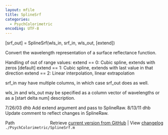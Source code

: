 ```yaml
---
layout: mfile
title: SplineSrf
categories:
  - PsychColorimetric
encoding: UTF-8
---
```


[srf\_out] = SplineSrf(wls\_in, srf\_in, wls\_out, [extend])

Convert the wavelength representation of a surface reflectance function.


Handling of out of range values:
  extend == 0: Cubic spline, extends with zeros [default]
  extend == 1: Cubic spline, extends with last value in that direction
  extend == 2: Linear interpolation, linear extrapolation

srf\_in may have multiple columns, in which case srf\_out does as well.

wls\_in and wls\_out may be specified as a column vector of
wavelengths or as a [start delta num] description.

7/26/03 dhb  Add extend argument and pass to SplineRaw.
8/13/11 dhb  Update comment to reflect changes in SplineRaw.


<div class="code_header" style="text-align:right;">
  <span style="float:left;">Path&nbsp;&nbsp;</span> <span class="counter">Retrieve <a href=
  "https://raw.github.com/Psychtoolbox-3/Psychtoolbox-3/beta/./PsychColorimetric/SplineSrf.m">current version from GitHub</a> | View <a href=
  "https://github.com/Psychtoolbox-3/Psychtoolbox-3/commits/beta/./PsychColorimetric/SplineSrf.m">changelog</a></span>
</div>
<div class="code">
  <code>./PsychColorimetric/SplineSrf.m</code>
</div>
